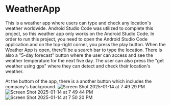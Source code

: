 # WeatherApp

This is a weather app where users can type and check any location's weather worldwide.
Android Studio Code was utilized to complete this project, so this weather app only works on the Android Studio Code.
In order to run this project, you need to open the Android Studio Code application and on the top-right corner, you press the play button.
When the Weather App is open, there'll be a search bar to type the location. There is also a "5-day forecast" button where the user can access and see the weather temperature for the next five day. The user can also press the "get weather using gps" where they can detect and check their location's weather.

At the buttom of the app, there is a another button which includes the company's background.
![Screen Shot 2025-01-14 at 7 49 29 PM](https://github.com/user-attachments/assets/94e39b20-75f9-4041-8f5f-85c1135d43d5)
![Screen Shot 2025-01-14 at 7 49 44 PM](https://github.com/user-attachments/assets/9e3ce035-572e-4798-8aa8-67e728b4d07b)
![Screen Shot 2025-01-14 at 7 50 20 PM](https://github.com/user-attachments/assets/9c43fc68-68a5-424b-b51a-7a0beeb51085)
